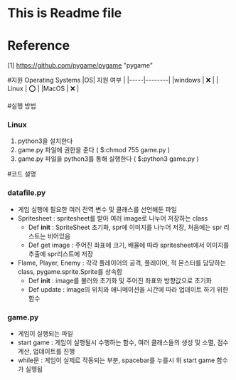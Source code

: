 # This is Readme file

# Reference
[1] https://github.com/pygame/pygame "pygame"

#지원 Operating Systems
|OS| 지원 여부 |
|-----|--------|
|windows | :x:  |
| Linux  | :o: |
|MacOS  | :x:  |

#실행 방법
### Linux

1. python3을 설치한다
2. game.py 파일에 권한을 준다 ( $:chmod 755 game.py )
3. game.py 파일을 python3를 통해 실행한다 ( $:python3 game.py )

#코드 설명
### datafile.py
- 게임 실행에 필요한 여러 전역 변수 및 클래스를 선언해둔 파일
- Spritesheet : spritesheet를 받아 여러 image로 나누어 저장하는 class
	+ Def __init__ : SpriteSheet 초기화, spr에 이미지를 나누어 저장, 처음에는 spr 리스트는 비어있음
	+ Def get image : 주어진 좌표에 크기, 배율에 따라 spritesheet에서 이미지를 추출에 spr리스트에 저장
- Flame, Player, Enemy : 각각 플레이어의 공격, 플레이어, 적 몬스터를 담당하는 class, pygame.sprite.Sprite를 상속함
	+ Def __init__ : image를 불러와 초기화 및 주어진 좌표와 방향값으로 초기화
	+ Def update : image의 위치와 애니메이션을 시간에 따라 업데이트 하기 위한 함수

### game.py
- 게임이 실행되는 파일
- start game : 게임이 실행될시 수행하는 함수, 여러 클래스들의 생성 및 소멸, 점수 계산, 업데이트를 진행
- while문 : 게임이 실제로 작동되는 부분, spacebar를 누를시 위 start game 함수가 실행됨
